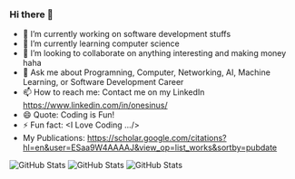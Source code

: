 ### Hi there 👋

- 🔭 I’m currently working on software development stuffs
- 🌱 I’m currently learning computer science
- 👯 I’m looking to collaborate on anything interesting and making money haha
- 💬 Ask me about Programning, Computer, Networking, AI, Machine Learning, or Software Development Career
- 📫 How to reach me: Contact me on my LinkedIn https://www.linkedin.com/in/onesinus/
- 😄 Quote: Coding is Fun!
- ⚡ Fun fact: <I Love Coding .../>
- My Publications: https://scholar.google.com/citations?hl=en&user=ESaa9W4AAAAJ&view_op=list_works&sortby=pubdate

![GitHub Stats](https://github-readme-stats.vercel.app/api?username=onesinus&theme=tokyonight&show_icons=true&hide_border=true&count_private=true)
![GitHub Stats](https://github-readme-stats.vercel.app/api/top-langs/?username=onesinus&theme=tokyonight&show_icons=true&hide_border=true&layout=compact)
![GitHub Stats](https://github-readme-streak-stats.herokuapp.com/?user=onesinus&theme=tokyonight&hide_border=true)
